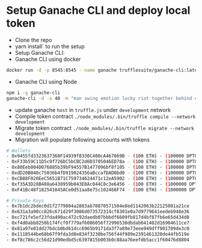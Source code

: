 # Setup Ganache CLI and deploy local token

* Clone the repo
* yarn install` to run the setup
* Setup Ganache CLI:  
* Ganache CLI using docker

```bash
docker run -d -p 8545:8545 --name ganache trufflesuite/ganache-cli:latest -d -a 50 -m "man swing emotion lucky riot together behind connect swim allow protect winter" --host 0.0.0.0 --debug
```

* Ganache CLI using Node

```bash
npm i -g ganache-cli
ganache-cli -d -a 40 -m "man swing emotion lucky riot together behind connect swim allow protect winter" --host 0.0.0.0
```

* update ganache `host` in `truffle.js` under `development` network
* Compile token contract `./node_modules/.bin/truffle compile --network development`
* Migrate token contract `./node_modules/.bin/truffle migrate --network development`
* Migration will populate following accounts with tokens

```bash
# Wallets
- 0x9455fd3323637368F14939f8330C400cA467869B - (100 ETH) - (100000 DPTOY)
- 0xF33b59C11D5c9f726DC5bCBC2d6D3705046ED78a - (100 ETH) - (100000 DPTOY)
- 0x80Eeb004D076885b39bF94557B1477096bf8f105 - (100 ETH) - (100000 DPTOY)
- 0xdD20B040c75036b4fD919024356aBccafDAD0bd0 - (100 ETH) - (100000 DPTOY)
- 0xCB88F020EeC5651B71C759734624471c12eA5902 - (100 ETH) - (100000 DPTOY)
- 0xf35A3D28B488a6438959b043E8Ac044C8c3e6456 - (100 ETH) - (1000000 DPTOY)
- 0xF41Bc48f182541045ACe0d51aa8e75c102468F74 - (100 ETH) - (1000000 DPTOY)

# Private Keys
- 0x7b1dc2bdec0d1f2779804a2883ab70870571504e8ed1142063b22125081a21ce
- 0x631a3a90cc826c671d29f3086d073572314cf8301e0a7d9779641eedeb948e36
- 0xc721fe5ef23fda490ac472c92daedb07bbbdf6609fb817d4bf87fb6e65d434d0
- 0xf4d0abb8250b174fcf0f779af6086056f72996530dbdab641402d16904611ce7
- 0x81a97e01dd276dcb0bd61dcc6965b9171da3f7a89e73eee949dff901709de3c0
- 0x1118544be68b67f9fda3d8e834f3230be756f44f989e2391461320de44fb519e
- 0xf8c786c2c56d21d90edbd5c6397815b003b0c88aa76eefdb5acc1f60476d8804

```
